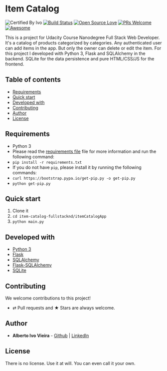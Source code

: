 # Item Catalog


![Certified By Ivo](https://img.shields.io/badge/Certified%20By-Ivo-blue.svg)
[![Build Status](https://semaphoreapp.com/api/v1/projects/d4cca506-99be-44d2-b19e-176f36ec8cf1/128505/shields_badge.svg)](https://semaphoreapp.com/boennemann/badges)
[![Open Source Love](https://badges.frapsoft.com/os/v2/open-source.svg?v=102)](https://github.com/ellerbrock/open-source-badge/)
[![PRs Welcome](https://img.shields.io/badge/PRs-welcome-brightgreen.svg?style=flat-square)](http://makeapullrequest.com)
[![Awesome](https://cdn.rawgit.com/sindresorhus/awesome/d7305f38d29fed78fa85652e3a63e154dd8e8829/media/badge.svg)](https://github.com/sindresorhus/awesome)


This is a project for Udacity Course Nanodegree Full Stack Web Developer. It's a catalog of products categorized by categories. Any authenticated user can add items in the app. But only the owner can delete or edit the item.
For this project I developed with Python 3, Flask and SQLAlchemy in the backend. SQLite for the data persistence and pure HTML/CSS/JS for the frontend.

## Table of contents

-   [Requirements](#requirements)
-   [Quick start](#quick-start)
-   [Developed with](#developed-with)
-   [Contributing](#contributing)
-   [Author](#author)
-   [License](#license)

## Requirements

-   Python 3
-   Please read the [requirements file](./requirements.txt) file for more information and run the following command:
 -   `pip install -r requirements.txt`
-   If you do not have `pip`, please install it by running the following commands:
 -   `curl https://bootstrap.pypa.io/get-pip.py -o get-pip.py`
 -   `python get-pip.py`

## Quick start

1. Clone it
1. `cd item-catalog-fullstacknd/itemCatalogApp`
1. `python main.py`

## Developed with

* [Python 3](https://www.python.org/)
* [Flask](http://flask.pocoo.org/)
* [SQLAlchemy](http://www.sqlalchemy.org/)
* [Flask-SQLAlchemy](http://flask-sqlalchemy.pocoo.org/)
* [SQLite](https://www.sqlite.org/)

## Contributing

We welcome contributions to this project!

-   ⇄ Pull requests and ★ Stars are always welcome.

## Author

* **Alberto Ivo Vieira** - [Github](https://github.com/albertoivo) | [LinkedIn](https://www.linkedin.com/in/alberto-ivo-vieira/)

## License

There is no license. Use it at will. You can even call it your own.

